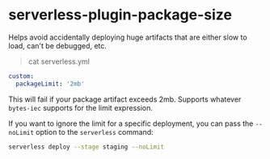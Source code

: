 # serverless-plugin-package-size

Helps avoid accidentally deploying huge artifacts that are either slow to load, can't be debugged, etc.

> cat serverless.yml

```yml
custom:
  packageLimit: '2mb'
```

This will fail if your package artifact exceeds 2mb. Supports whatever `bytes-iec` supports for the limit expression.

If you want to ignore the limit for a specific deployment, you can pass the `--noLimit` option to the `serverless` command:

```sh
serverless deploy --stage staging --noLimit
```
